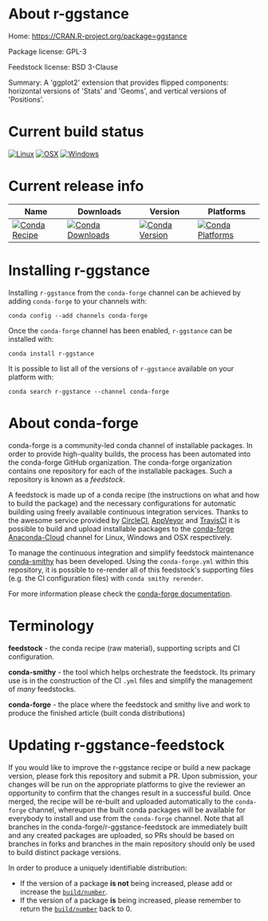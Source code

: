 About r-ggstance
================

Home: https://CRAN.R-project.org/package=ggstance

Package license: GPL-3

Feedstock license: BSD 3-Clause

Summary: A 'ggplot2' extension that provides flipped components: horizontal versions of 'Stats' and 'Geoms', and vertical versions of 'Positions'.



Current build status
====================

[![Linux](https://img.shields.io/circleci/project/github/conda-forge/r-ggstance-feedstock/master.svg?label=Linux)](https://circleci.com/gh/conda-forge/r-ggstance-feedstock)
[![OSX](https://img.shields.io/travis/conda-forge/r-ggstance-feedstock/master.svg?label=macOS)](https://travis-ci.org/conda-forge/r-ggstance-feedstock)
[![Windows](https://img.shields.io/appveyor/ci/conda-forge/r-ggstance-feedstock/master.svg?label=Windows)](https://ci.appveyor.com/project/conda-forge/r-ggstance-feedstock/branch/master)

Current release info
====================

| Name | Downloads | Version | Platforms |
| --- | --- | --- | --- |
| [![Conda Recipe](https://img.shields.io/badge/recipe-r--ggstance-green.svg)](https://anaconda.org/conda-forge/r-ggstance) | [![Conda Downloads](https://img.shields.io/conda/dn/conda-forge/r-ggstance.svg)](https://anaconda.org/conda-forge/r-ggstance) | [![Conda Version](https://img.shields.io/conda/vn/conda-forge/r-ggstance.svg)](https://anaconda.org/conda-forge/r-ggstance) | [![Conda Platforms](https://img.shields.io/conda/pn/conda-forge/r-ggstance.svg)](https://anaconda.org/conda-forge/r-ggstance) |

Installing r-ggstance
=====================

Installing `r-ggstance` from the `conda-forge` channel can be achieved by adding `conda-forge` to your channels with:

```
conda config --add channels conda-forge
```

Once the `conda-forge` channel has been enabled, `r-ggstance` can be installed with:

```
conda install r-ggstance
```

It is possible to list all of the versions of `r-ggstance` available on your platform with:

```
conda search r-ggstance --channel conda-forge
```


About conda-forge
=================

conda-forge is a community-led conda channel of installable packages.
In order to provide high-quality builds, the process has been automated into the
conda-forge GitHub organization. The conda-forge organization contains one repository
for each of the installable packages. Such a repository is known as a *feedstock*.

A feedstock is made up of a conda recipe (the instructions on what and how to build
the package) and the necessary configurations for automatic building using freely
available continuous integration services. Thanks to the awesome service provided by
[CircleCI](https://circleci.com/), [AppVeyor](http://www.appveyor.com/)
and [TravisCI](https://travis-ci.org/) it is possible to build and upload installable
packages to the [conda-forge](https://anaconda.org/conda-forge)
[Anaconda-Cloud](http://docs.anaconda.org/) channel for Linux, Windows and OSX respectively.

To manage the continuous integration and simplify feedstock maintenance
[conda-smithy](http://github.com/conda-forge/conda-smithy) has been developed.
Using the ``conda-forge.yml`` within this repository, it is possible to re-render all of
this feedstock's supporting files (e.g. the CI configuration files) with ``conda smithy rerender``.

For more information please check the [conda-forge documentation](https://conda-forge.org/docs/).

Terminology
===========

**feedstock** - the conda recipe (raw material), supporting scripts and CI configuration.

**conda-smithy** - the tool which helps orchestrate the feedstock.
                   Its primary use is in the construction of the CI ``.yml`` files
                   and simplify the management of *many* feedstocks.

**conda-forge** - the place where the feedstock and smithy live and work to
                  produce the finished article (built conda distributions)


Updating r-ggstance-feedstock
=============================

If you would like to improve the r-ggstance recipe or build a new
package version, please fork this repository and submit a PR. Upon submission,
your changes will be run on the appropriate platforms to give the reviewer an
opportunity to confirm that the changes result in a successful build. Once
merged, the recipe will be re-built and uploaded automatically to the
`conda-forge` channel, whereupon the built conda packages will be available for
everybody to install and use from the `conda-forge` channel.
Note that all branches in the conda-forge/r-ggstance-feedstock are
immediately built and any created packages are uploaded, so PRs should be based
on branches in forks and branches in the main repository should only be used to
build distinct package versions.

In order to produce a uniquely identifiable distribution:
 * If the version of a package **is not** being increased, please add or increase
   the [``build/number``](http://conda.pydata.org/docs/building/meta-yaml.html#build-number-and-string).
 * If the version of a package **is** being increased, please remember to return
   the [``build/number``](http://conda.pydata.org/docs/building/meta-yaml.html#build-number-and-string)
   back to 0.
